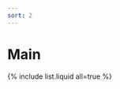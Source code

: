 ```yaml
---
sort: 2
---
```


# Main
<!-- 
```
{% raw %}{% include list.liquid all=true %}{% endraw %}

{% include list.liquid all=true %}
``` -->

{% include list.liquid all=true %}
